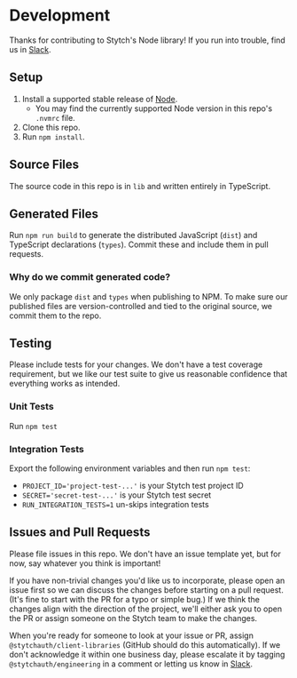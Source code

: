 # Development

Thanks for contributing to Stytch's Node library! If you run into trouble, find us in [Slack].

## Setup

1. Install a supported stable release of [Node](https://nodejs.org/).
   - You may find the currently supported Node version in this repo's `.nvmrc` file.
2. Clone this repo.
3. Run `npm install`.

## Source Files

The source code in this repo is in `lib` and written entirely in TypeScript.

## Generated Files

Run `npm run build` to generate the distributed JavaScript (`dist`) and TypeScript declarations (`types`). Commit these and include them in pull requests.

### Why do we commit generated code?

We only package `dist` and `types` when publishing to NPM. To make sure our published files are version-controlled and tied to the original source, we commit them to the repo.

## Testing

Please include tests for your changes. We don't have a test coverage requirement, but we like our test suite to give us reasonable confidence that everything works as intended.

### Unit Tests

Run `npm test`

### Integration Tests

Export the following environment variables and then run `npm test`:

- `PROJECT_ID='project-test-...'` is your Stytch test project ID
- `SECRET='secret-test-...'` is your Stytch test secret
- `RUN_INTEGRATION_TESTS=1` un-skips integration tests

## Issues and Pull Requests

Please file issues in this repo. We don't have an issue template yet, but for now, say whatever you think is important!

If you have non-trivial changes you'd like us to incorporate, please open an issue first so we can discuss the changes before starting on a pull request. (It's fine to start with the PR for a typo or simple bug.) If we think the changes align with the direction of the project, we'll either ask you to open the PR or assign someone on the Stytch team to make the changes.

When you're ready for someone to look at your issue or PR, assign `@stytchauth/client-libraries` (GitHub should do this automatically). If we don't acknowledge it within one business day, please escalate it by tagging `@stytchauth/engineering` in a comment or letting us know in [Slack].

[slack]: https://stytch.slack.com/join/shared_invite/zt-2f0fi1ruu-ub~HGouWRmPARM1MTwPESA